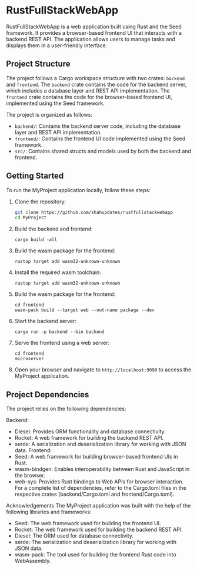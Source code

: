 # RustFullStackWebApp

RustFullStackWebApp is a web application built using Rust and the Seed framework. It provides a browser-based frontend UI that interacts with a backend REST API. The application allows users to manage tasks and displays them in a user-friendly interface.

## Project Structure

The project follows a Cargo workspace structure with two crates: `backend` and `frontend`. The `backend` crate contains the code for the backend server, which includes a database layer and REST API implementation. The `frontend` crate contains the code for the browser-based frontend UI, implemented using the Seed framework.

The project is organized as follows:

- `backend/`: Contains the backend server code, including the database layer and REST API implementation.
- `frontend/`: Contains the frontend UI code implemented using the Seed framework.
- `src/`: Contains shared structs and models used by both the backend and frontend.

## Getting Started

To run the MyProject application locally, follow these steps:

1. Clone the repository:

   ```bash
   git clone https://github.com/shahupdates/rustfullstackwebapp
   cd MyProject
   ```

2. Build the backend and frontend:
   ```
   cargo build -all
   ```
3. Build the wasm package for the frontend:
   ```
   rustup target add wasm32-unknown-unknown
   ```
4. Install the required wasm toolchain:
   ```
   rustup target add wasm32-unknown-unknown
   ```
5. Build the wasm package for the frontend:
   ```
   cd frontend
   wasm-pack build --target web --out-name package --dev
   ```
6. Start the backend server:
   ```
   cargo run -p backend --bin backend
   ```
7. Serve the frontend using a web server:
   ```
   cd frontend
   microserver
   ```
8. Open your browser and navigate to ```http://localhost:9090``` to access the MyProject application.

## Project Dependencies
The project relies on the following dependencies:

Backend:
* Diesel: Provides ORM functionality and database connectivity.
* Rocket: A web framework for building the backend REST API.
* serde: A serialization and deserialization library for working with JSON data.
Frontend:
* Seed: A web framework for building browser-based frontend UIs in Rust.
* wasm-bindgen: Enables interoperability between Rust and JavaScript in the browser.
* web-sys: Provides Rust bindings to Web APIs for browser interaction.
For a complete list of dependencies, refer to the Cargo.toml files in the respective crates (backend/Cargo.toml and frontend/Cargo.toml).


Acknowledgements
The MyProject application was built with the help of the following libraries and frameworks:

* Seed: The web framework used for building the frontend UI.
* Rocket: The web framework used for building the backend REST API.
* Diesel: The ORM used for database connectivity.
* serde: The serialization and deserialization library for working with JSON data.
* wasm-pack: The tool used for building the frontend Rust code into WebAssembly.
